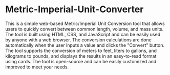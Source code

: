 # Metric-Imperial-Unit-Converter
This is a simple web-based Metric/Imperial Unit Conversion tool that allows users to quickly convert between common length, volume, and mass units. The tool is built using HTML, CSS, and JavaScript and can be easily used by anyone with a web browser. The conversion calculations are done automatically when the user inputs a value and clicks the "Convert" button. The tool supports the conversion of meters to feet, liters to gallons, and kilograms to pounds, and displays the results in an easy-to-read format using cards. The tool is open-source and can be easily customized and improved to meet your needs.
